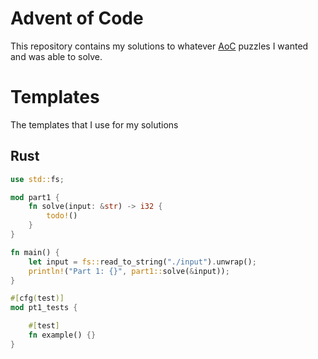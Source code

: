 # Advent of Code
This repository contains my solutions to whatever [AoC](https://adventofcode.com/) puzzles I wanted and was able to solve.

# Templates
The templates that I use for my solutions
## Rust
```rust
use std::fs;

mod part1 {
    fn solve(input: &str) -> i32 {
        todo!()
    }
}

fn main() {
    let input = fs::read_to_string("./input").unwrap();
    println!("Part 1: {}", part1::solve(&input));
}

#[cfg(test)]
mod pt1_tests {

    #[test]
    fn example() {}
}
```
